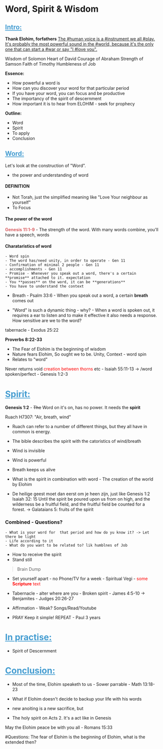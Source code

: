 # Word, Spirit & Wisdom

## <span style="color: #459DD1"><u>Intro:</u></span>

**Thank Elohim, forfathers**
<u>The #human voice is a #instrument we all #play. It's probably the most powerful sound in the #world, because it's the only one that can start a #war or say "I #love you". </u>

Wisdom of Solomon
Heart of David
Courage of Abraham
Strength of Samson
Faith of Timothy
Humbleness of Job

**Essence:**
- How powerful a word is
- How can you discover your word for that particular period
- If you have your word, you can focus and be productive
- The importancy of the spirit of descernment
- How important it is to hear from ELOHIM - seek for prophecy

**Outline:**
- Word
- Spirit
- To apply
- Conclusion

## <span style="color: #459DD1"><u>Word:</u></span>
Let's look at the construction of "Word".
- the power and understanding of word

#### DEFINITION

- Not Torah, just the simplified meaning like "Love Your neighbour as yourself"
- To Focus

#### The power of the word
<span style="color: #D95D61">**Genesis 11:1-9**</span> - 
The strength of the word. With many words combine, you'll have a speech, words

#### Charataristics of word
```
- Word spin
- The word has/need unity, in order to operate - Gen 11
- Confirmation of minimal 2 people - Gen 11
- accomplishments - Gen 11
- Promise - Whenever you speak out a word, there's a certain **promise** attached to it. expectation
- You **passes** on the word, it can be **generations**
- You have to understand the context
```
- Breath - Psalm 33:6 - When you speak out a word, a certain **breath** comes out


- "Word" is such a dynamic thing
       - why? 
              - When a word is spoken out, it requires a ear to listen and to make it effective it also needs a response. How sensitive are we to the word? 

tabernacle  - Exodus 25:22

**Proverbs 8:22-33** 
- The Fear of Elohim is the beginning of wisdom
- Nature fears Elohim, So ought we to be. Unity, Context - word spin
- Relates to "word"

Never returns void <span style="color:red">creation between thorns</span> etc - Isaiah 55:11-13 
-> /word spoken/perfect - Genesis 1:2-3


# <span style="color: #459DD1"><u>Spirit:</u></span>
**Genesis 1:2**  - <strike>The</strike> Word on it's on, has no power. It needs the **spirit**  

Ruach H7307: "Air, breath, wind"
- Ruach can refer to a number of different things, but they all have in common is energy.
- The bible describes the spirit with the catoristics of wind/breath
- Wind is invisible
- Wind is powerful
- Breath keeps us alive

- What is the spirit in combination with word
       - The creation of the world by Elohim
- De heilige geest moet dan eerst om je heen zijn, just like Genesis 1:2
Isaiah 32: 15 Until the spirit be poured upon us from on high, and the wilderness be a fruitful field, and the fruitful field be counted for a forest. -> Galataians 5: fruits of the spirit

### Combined - Questions?
```
- What is your word for  that period and how do yu know it? -> Let there be light
- Life according to it
- What do you want to be related to? lik humblnes of Job
```

- How to receive the spirit
- Stand still
> Brain Dump
- Set yourself apart
       - no Phone/TV for a week
       - Spiritual Vegi - <span style="color:red">some **Scripture** text</span>

- Tabernacle - alter where are you
       - Broken spirit - James 4:5-10 -> Benjamites - Judges 20:26-27 
- Affirmation - Weak? Songs/Read/Youtube       
- PRAY
Keep it simple!
REPEAT - Paul 3 years

# <span style="color: #459DD1"><u>In practise:</u></span>

- Spirit of Descernment


# <span style="color: #459DD1"><u>Conclusion:</u></span>
- Most of the time, Elohim speaketh to us - Sower parrable - Math 13:18-23

- What if Elohim doesn't decide to backup your life with his words

- new anoiting is a new sacrifice, but

- The holy spirit on Acts 2. It's a act like in Genesis

May the Elohim peace be with you all - Romans 15:33

#Questions:
The fear of Elohim is the beginning of Elohim, what is the extended then?
